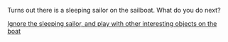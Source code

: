 Turns out there is a sleeping sailor on the sailboat. What do you do next?

[Ignore the sleeping sailor, and play with other interesting objects on the boat](./super-powers/super-powers.md)